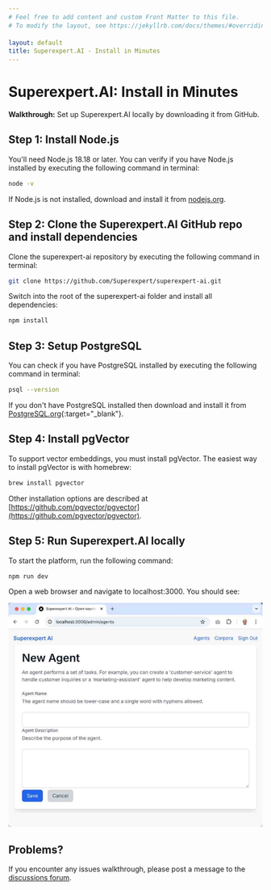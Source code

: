 ```yaml
---
# Feel free to add content and custom Front Matter to this file.
# To modify the layout, see https://jekyllrb.com/docs/themes/#overriding-theme-defaults

layout: default
title: Superexpert.AI - Install in Minutes
---
```



# Superexpert.AI: Install in Minutes

**Walkthrough:** Set up Superexpert.AI locally by downloading it from GitHub.

## Step 1: Install Node.js

You'll need Node.js 18.18 or later. You can verify if you have Node.js installed by executing the following command in terminal:

```bash
node -v
```
If Node.js is not installed, download and install it from [nodejs.org](https://nodejs.org/).

## Step 2: Clone the Superexpert.AI GitHub repo and install dependencies

Clone the superexpert-ai repository by executing the following command in terminal:

```bash
git clone https://github.com/Superexpert/superexpert-ai.git
```

Switch into the root of the superexpert-ai folder and install all dependencies:

```bash
npm install
```


## Step 3: Setup PostgreSQL

You can check if you have PostgreSQL installed by executing the following command in terminal:

```bash
psql --version
```

If you don't have PostgreSQL installed then download and install it from [PostgreSQL.org](https://www.postgresql.org/){:target="_blank"}.


## Step 4: Install pgVector

To support vector embeddings, you must install pgVector. The easiest way to install pgVector is with homebrew:

```bash
brew install pgvector
```

Other installation options are described at [https://github.com/pgvector/pgvector](https://github.com/pgvector/pgvector).



## Step 5: Run Superexpert.AI locally

To start the platform, run the following command:

```bash
npm run dev
```

Open a web browser and navigate to localhost:3000. You should see:

![Working Superexpert AI](superexpert-ai-working.jpg)

## Problems?

If you encounter any issues walkthrough, please post a message to the [discussions forum](https://github.com/Superexpert/superexpert-ai/discussions).

